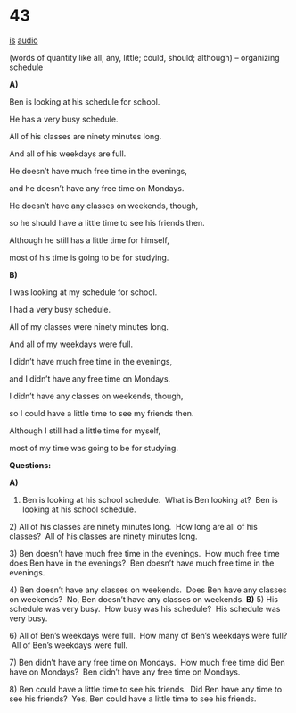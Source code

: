 # 43

[is](../is/story_43.md)
[audio](../audio/story_43.mp3)

(words of quantity like all, any, little; could, should;
although) – organizing schedule

**A)**

Ben is looking at his schedule for school.

He has a very busy schedule.

All of his classes are ninety minutes long.

And all of his weekdays are full.

He doesn’t have much free time in the evenings,

and he doesn’t have any free time on Mondays.

He doesn’t have any classes on weekends, though,

so he should have a little time to see his friends then.

Although he still has a little time for himself,

most of his time is going to be for studying.

**B)**

I was looking at my schedule for school.

I had a very busy schedule.

All of my classes were ninety minutes long.

And all of my weekdays were full.

I didn’t have much free time in the evenings,

and I didn’t have any free time on Mondays.

I didn’t have any classes on weekends, though,

so I could have a little time to see my friends then.

Although I still had a little time for myself,

most of my time was going to be for studying.

**Questions:**

**A)**
1) Ben is looking at his school schedule.  What is Ben looking at?  Ben
is looking at his school schedule.

2\) All of his classes are ninety minutes long.  How long are all of his
classes?  All of his classes are ninety minutes long.

3\) Ben doesn’t have much free time in the evenings.  How much free time
does Ben have in the evenings?  Ben doesn’t have much free time in the
evenings.

4\) Ben doesn’t have any classes on weekends.  Does Ben have any classes
on weekends?  No, Ben doesn’t have any classes on weekends.
**B)**
5) His schedule was very busy.  How busy was his schedule?  His schedule
was very busy.

6\) All of Ben’s weekdays were full.  How many of Ben’s weekdays were
full?  All of Ben’s weekdays were full.

7\) Ben didn’t have any free time on Mondays.  How much free time did
Ben have on Mondays?  Ben didn’t have any free time on Mondays.

8\) Ben could have a little time to see his friends.  Did Ben have any
time to see his friends?  Yes, Ben could have a little time to see his
friends.
